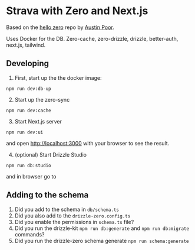 # Strava with Zero and Next.js

Based on the [hello zero](https://github.com/a-poor/hellozero) repo by [Austin Poor](https://github.com/a-poor).

Uses Docker for the DB. Zero-cache, zero-drizzle, drizzle, better-auth, next.js, tailwind.

## Developing

1. First, start up the the docker image:

```
npm run dev:db-up
```

2. Start up the zero-sync

```
npm run dev:cache
```

3. Start Next.js server

```
npm run dev:ui
```

and open [http://localhost:3000](http://localhost:3000) with your browser to see the result.

4. (optional) Start Drizzle Studio

```
npm run db:studio
```

and in browser go to [](https://local.drizzle.studio/)

## Adding to the schema

1. Did you add to the schema in `db/schema.ts`
2. Did you also add to the `drizzle-zero.config.ts`
3. Did you enable the permissions in `schema.ts` file?
4. Did you run the drizzle-kit `npm run db:generate` and `npm run db:migrate` commands?
5. Did you run the drizzle-zero schema generate `npm run schema:generate`
